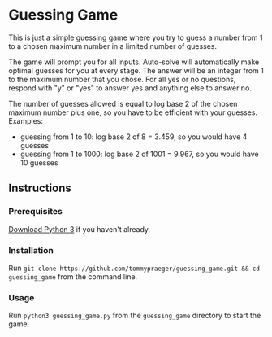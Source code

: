 # Guessing Game
This is just a simple guessing game where you try to guess a number from 1 to a chosen maximum number in a limited number of guesses.

The game will prompt you for all inputs. Auto-solve will automatically make optimal guesses for you at every stage. The answer will be an integer from 1 to the maximum number that you chose. For all yes or no questions, respond with "y" or "yes" to answer yes and anything else to answer no.

The number of guesses allowed is equal to log base 2 of the chosen maximum number plus one, so you have to be efficient with your guesses. 
Examples:
- guessing from 1 to 10: log base 2 of 8 = 3.459, so you would have 4 guesses
- guessing from 1 to 1000: log base 2 of 1001 = 9.967, so you would have 10 guesses

## Instructions
### Prerequisites
[Download Python 3](https://www.python.org/downloads) if you haven't already.
### Installation
Run `git clone https://github.com/tommypraeger/guessing_game.git && cd guessing_game` from the command line.
### Usage
Run `python3 guessing_game.py` from the `guessing_game` directory to start the game.
